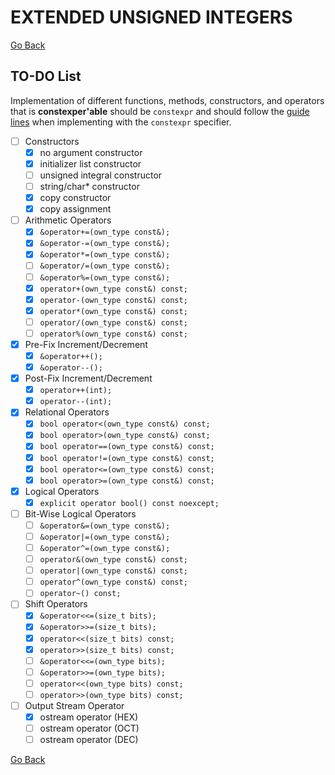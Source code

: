 # **EXTENDED UNSIGNED INTEGERS**

[Go Back](../README.md)

## **TO-DO List**

Implementation of different functions, methods, constructors, and operators that is **constexper'able**
should be `constexpr` and should follow the [guide lines](https://en.cppreference.com/w/cpp/language/constexpr)
when implementing with the `constexpr` specifier.

- [ ] Constructors
    - [X] no argument constructor
    - [X] initializer list constructor
    - [ ] unsigned integral constructor
    - [ ] string/char* constructor
    - [X] copy constructor
    - [X] copy assignment

- [ ] Arithmetic Operators
    - [X] `&operator+=(own_type const&);`
    - [X] `&operator-=(own_type const&);`
    - [X] `&operator*=(own_type const&);`
    - [ ] `&operator/=(own_type const&);`
    - [ ] `&operator%=(own_type const&);`
    - [X] `operator+(own_type const&) const;`
    - [X] `operator-(own_type const&) const;`
    - [X] `operator*(own_type const&) const;`
    - [ ] `operator/(own_type const&) const;`
    - [ ] `operator%(own_type const&) const;`

- [X] Pre-Fix Increment/Decrement
    - [X] `&operator++();`
    - [X] `&operator--();`

- [X] Post-Fix Increment/Decrement
    - [X] `operator++(int);`
    - [X] `operator--(int);`

- [X] Relational Operators
    - [X] `bool operator<(own_type const&) const;`
    - [X] `bool operator>(own_type const&) const;`
    - [X] `bool operator==(own_type const&) const;`
    - [X] `bool operator!=(own_type const&) const;`
    - [X] `bool operator<=(own_type const&) const;`
    - [X] `bool operator>=(own_type const&) const;`

- [X] Logical Operators
    - [X] `explicit operator bool() const noexcept;`

- [ ] Bit-Wise Logical Operators
    - [ ] `&operator&=(own_type const&);`
    - [ ] `&operator|=(own_type const&);`
    - [ ] `&operator^=(own_type const&);`
    - [ ] `operator&(own_type const&) const;`
    - [ ] `operator|(own_type const&) const;`
    - [ ] `operator^(own_type const&) const;`
    - [ ] `operator~() const;`

- [ ] Shift Operators
    - [X] `&operator<<=(size_t bits);`
    - [X] `&operator>>=(size_t bits);`
    - [X] `operator<<(size_t bits) const;`
    - [X] `operator>>(size_t bits) const;`
    - [ ] `&operator<<=(own_type bits);`
    - [ ] `&operator>>=(own_type bits);`
    - [ ] `operator<<(own_type bits) const;`
    - [ ] `operator>>(own_type bits) const;`

- [ ] Output Stream Operator
    - [X] ostream operator (HEX)
    - [ ] ostream operator (OCT)
    - [ ] ostream operator (DEC)

[Go Back](../README.md)